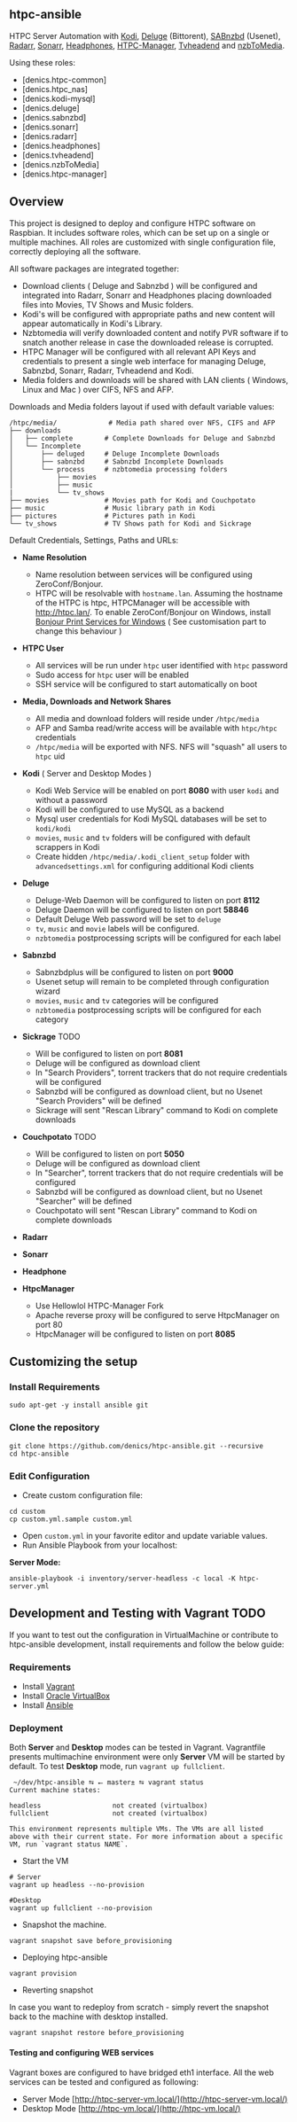 
## htpc-ansible

HTPC Server Automation with [Kodi](http://kodi.tv), [Deluge](http://deluge-torrent.org/) (Bittorent), [SABnzbd](http://sabnzbd.org/) (Usenet), [Radarr](https://radarr.video/), [Sonarr](https://sonarr.tv/), [Headphones](https://github.com/rembo10/headphones), [HTPC-Manager](https://github.com/Hellowlol/HTPC-Manager.git), [Tvheadend](https://tvheadend.org/) and [nzbToMedia](https://github.com/clinton-hall/nzbToMedia).

Using these roles:
  - [denics.htpc-common]
  - [denics.htpc_nas]
  - [denics.kodi-mysql]
  - [denics.deluge]
  - [denics.sabnzbd]
  - [denics.sonarr]
  - [denics.radarr]
  - [denics.headphones]
  - [denics.tvheadend]
  - [denics.nzbToMedia]
  - [denics.htpc-manager]

## Overview

This project is designed to deploy and configure HTPC software on Raspbian. It includes software roles, which can be set up on a single or multiple machines. All roles are customized with single configuration file, correctly deploying all the software.

All software packages are integrated together: 

* Download clients ( Deluge and Sabnzbd ) will be configured and integrated into Radarr, Sonarr and Headphones placing downloaded files into Movies, TV Shows and Music folders. 
* Kodi's will be configured with appropriate paths and new content will appear automatically in Kodi's Library. 
* Nzbtomedia will verify downloaded content and notify PVR software if to snatch another release in case the downloaded release is corrupted.
* HTPC Manager will be configured with all relevant API Keys and credentials to present a single web interface for managing Deluge, Sabnzbd, Sonarr, Radarr, Tvheadend and Kodi. 
* Media folders and downloads will be shared with LAN clients ( Windows, Linux and Mac ) over CIFS, NFS and AFP.

Downloads and Media folders layout if used with default variable values:

```
/htpc/media/             # Media path shared over NFS, CIFS and AFP
├── downloads               
│   ├── complete        # Complete Downloads for Deluge and Sabnzbd
│   └── Incomplete
│       ├── deluged     # Deluge Incomplete Downloads
│       ├── sabnzbd     # Sabnzbd Incomplete Downloads
│       └── process     # nzbtomedia processing folders
│           ├── movies
│           ├── music
|           └── tv_shows 
├── movies              # Movies path for Kodi and Couchpotato
├── music               # Music library path in Kodi
├── pictures            # Pictures path in Kodi
└── tv_shows            # TV Shows path for Kodi and Sickrage
```

Default Credentials, Settings, Paths and URLs:

* __Name Resolution__

    - Name resolution between services will be configured using ZeroConf/Bonjour.
    - HTPC will be resolvable with `hostname.lan`. Assuming the hostname of the HTPC is htpc, 
      HTPCManager will be accessible with http://htpc.lan/. To enable ZeroConf/Bonjour on Windows,
      install [Bonjour Print Services for Windows](https://support.apple.com/kb/DL999?viewlocale=en_US&locale=en_US)
      ( See customisation part to change this behaviour )
    

* __HTPC User__
    
    - All services will be run under `htpc` user identified with `htpc` password
    - Sudo access for `htpc` user will be enabled
    - SSH service will be configured to start automatically on boot

* __Media, Downloads and Network Shares__
    
    - All media and download folders will reside under `/htpc/media`
    - AFP and Samba read/write access will be available with `htpc/htpc` credentials
    - `/htpc/media` will be exported with NFS. NFS will "squash" all users to `htpc` uid

* __Kodi__ ( Server and Desktop Modes )
    
    - Kodi Web Service will be enabled on port __8080__ with user `kodi` and without a password
    - Kodi will be configured to use MySQL as a backend
    - Mysql user credentials for Kodi MySQL databases will be set to `kodi/kodi`
    - `movies`, `music` and `tv` folders will be configured with default scrappers in Kodi
    - Create hidden `/htpc/media/.kodi_client_setup` folder with `advancedsettings.xml` for configuring additional Kodi clients

* __Deluge__
    
    - Deluge-Web Daemon will be configured to listen on port __8112__
    - Deluge Daemon will be configured to listen on port __58846__
    - Default Deluge Web password will be set to `deluge`
    - `tv`, `music` and `movie` labels will be configured.
    - `nzbtomedia` postprocessing scripts will be configured for each label

* __Sabnzbd__

    - Sabnzbdplus will be configured to listen on port __9000__
    - Usenet setup will remain to be completed through configuration wizard
    - `movies`, `music` and `tv` categories will be configured
    - `nzbtomedia` postprocessing scripts will be configured for each category


* __Sickrage__ TODO 

    - Will be configured to listen on port __8081__
    - Deluge will be configured as download client
    - In "Search Providers", torrent trackers that do not require credentials will be configured
    - Sabnzbd will be configured as download client, but no Usenet "Search Providers" will be defined
    - Sickrage will sent "Rescan Library" command to Kodi on complete downloads

* __Couchpotato__ TODO

    - Will be configured to listen on port __5050__
    - Deluge will be configured as download client
    - In "Searcher", torrent trackers that do not require credentials will be configured
    - Sabnzbd will be configured as download client, but no Usenet "Searcher" will be defined
    - Couchpotato will sent "Rescan Library" command to Kodi on complete downloads

* __Radarr__

* __Sonarr__

* __Headphone__

* __HtpcManager__

    - Use Hellowlol HTPC-Manager Fork
    - Apache reverse proxy will be configured to serve HtpcManager on port 80
    - HtpcManager will be configured to listen on port __8085__


## Customizing the setup

### Install Requirements

```    
sudo apt-get -y install ansible git
```

### Clone the repository

```
git clone https://github.com/denics/htpc-ansible.git --recursive
cd htpc-ansible
```

### Edit Configuration

* Create custom configuration file:

```
cd custom
cp custom.yml.sample custom.yml
```

* Open `custom.yml` in your favorite editor and update variable values.
* Run Ansible Playbook from your localhost:

__Server Mode:__

```
ansible-playbook -i inventory/server-headless -c local -K htpc-server.yml
```


## Development and Testing with Vagrant TODO

If you want to test out the configuration in VirtualMachine or contribute to htpc-ansible development, install requirements and follow the below guide:

### Requirements

* Install [Vagrant](http://www.vagrantup.com/)
* Install [Oracle VirtualBox](https://www.virtualbox.org/wiki/Downloads)
* Install [Ansible](http://docs.ansible.com/intro_installation.html)

### Deployment

Both __Server__ and __Desktop__ modes can be tested in Vagrant. Vagrantfile presents multimachine environment were only __Server__ VM will be started by default. To test __Desktop__ mode, run `vagrant up fullclient`.

```
 ~/dev/htpc-ansible ⮀ ⭠ master± ⮀ vagrant status
Current machine states:

headless                  not created (virtualbox)
fullclient                not created (virtualbox)

This environment represents multiple VMs. The VMs are all listed
above with their current state. For more information about a specific
VM, run `vagrant status NAME`.
```

* Start the VM

```
# Server
vagrant up headless --no-provision

#Desktop
vagrant up fullclient --no-provision
```

* Snapshot the machine.

```
vagrant snapshot save before_provisioning
```

* Deploying htpc-ansible

```
vagrant provision
```

* Reverting snapshot

In case you want to redeploy from scratch - simply revert the snapshot back to
the machine with desktop installed.

```
vagrant snapshot restore before_provisioning
```

#### Testing and configuring WEB services

Vagrant boxes are configured to have bridged eth1 interface.
All the web services can be tested and configured as following:

* Server Mode [http://htpc-server-vm.local/](http://htpc-server-vm.local/)
* Desktop Mode [http://htpc-vm.local/](http://htpc-vm.local/)

